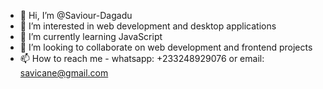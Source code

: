 - 👋 Hi, I’m @Saviour-Dagadu
- 👀 I’m interested in web development and desktop applications
- 🌱 I’m currently learning JavaScript
- 💞️ I’m looking to collaborate on web development and frontend projects
- 📫 How to reach me - whatsapp: +233248929076 or email: savicane@gmail.com

<!---
Saviour-Dagadu/Saviour-Dagadu is a ✨ special ✨ repository because its `README.md` (this file) appears on your GitHub profile.
You can click the Preview link to take a look at your changes.
--->
